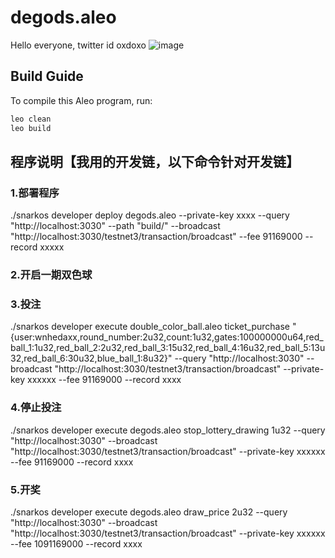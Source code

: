 
# degods.aleo

Hello everyone, twitter id oxdoxo
![image](https://avatars.githubusercontent.com/u/70830772?s=400&u=2ed023fa0865132977919170696b9503aa8a2107&v=100)

## Build Guide

To compile this Aleo program, run:
```bash
leo clean
leo build
```

## 程序说明【我用的开发链，以下命令针对开发链】
### 1.部署程序
./snarkos developer deploy degods.aleo --private-key xxxx --query "http://localhost:3030" --path "build/" --broadcast "http://localhost:3030/testnet3/transaction/broadcast" --fee 91169000 --record  xxxxx
### 2.开启一期双色球

### 3.投注
./snarkos developer execute double_color_ball.aleo ticket_purchase "{user:wnhedaxx,round_number:2u32,count:1u32,gates:100000000u64,red_ball_1:1u32,red_ball_2:2u32,red_ball_3:15u32,red_ball_4:16u32,red_ball_5:13u32,red_ball_6:30u32,blue_ball_1:8u32}" --query "http://localhost:3030" --broadcast "http://localhost:3030/testnet3/transaction/broadcast" --private-key xxxxxx --fee 91169000 --record  xxxx
### 4.停止投注
./snarkos developer execute degods.aleo stop_lottery_drawing 1u32 --query "http://localhost:3030" --broadcast "http://localhost:3030/testnet3/transaction/broadcast" --private-key xxxxxx --fee 91169000 --record  xxxx
### 5.开奖
./snarkos developer execute degods.aleo draw_price 2u32 --query "http://localhost:3030" --broadcast "http://localhost:3030/testnet3/transaction/broadcast" --private-key xxxxxx --fee 1091169000 --record xxxx
